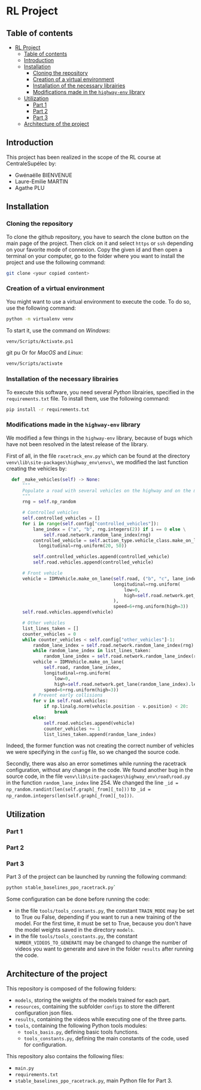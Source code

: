 # RL Project

## Table of contents

- [RL Project](#rl-project)
  - [Table of contents](#table-of-contents)
  - [Introduction](#introduction)
  - [Installation](#installation)
    - [Cloning the repository](#cloning-the-repository)
    - [Creation of a virtual environment](#creation-of-a-virtual-environment)
    - [Installation of the necessary librairies](#installation-of-the-necessary-librairies)
    - [Modifications made in the `highway-env` library](#modifications-made-in-the-highway-env-library)
  - [Utilization](#utilization)
    - [Part 1](#part-1)
    - [Part 2](#part-2)
    - [Part 3](#part-3)
  - [Architecture of the project](#architecture-of-the-project)

## Introduction

This project has been realized in the scope of the RL course at CentraleSupélec by:
- Gwénaëlle BIENVENUE
- Laure-Emilie MARTIN
- Agathe PLU

## Installation

### Cloning the repository

To clone the github repository, you have to search the clone button on the main page of the project. Then click on it and select `https` or `ssh` depending on your favorite mode of connexion. Copy the given id and then open a terminal on your computer, go to the folder where you want to install the project and use the following command:

```bash
git clone <your copied content>
```

### Creation of a virtual environment

You might want to use a virtual environment to execute the code. To do so, use the following command:

```bash
python -m virtualenv venv
```

To start it, use the command on *Windows*:

```bash
venv/Scripts/Activate.ps1
```
git pu
Or for *MacOS* and *Linux*:

```bash
venv/Scripts/activate
```

### Installation of the necessary librairies

To execute this software, you need several *Python* librairies, specified in the `requirements.txt` file. To install them, use the following command:

```bash
pip install -r requirements.txt
```

### Modifications made in the `highway-env` library

We modified a few things in the `highway-env` library, because of bugs which have not been resolved in the latest release of the library.

First of all, in the file `racetrack_env.py` which can be found at the directory `venv\lib\site-packages\highway_env\envs\`, we modified the last function creating the vehicles by:

```python
  def _make_vehicles(self) -> None:
      """
      Populate a road with several vehicles on the highway and on the merging lane, as well as an ego-vehicle.
      """
      rng = self.np_random

      # Controlled vehicles
      self.controlled_vehicles = []
      for i in range(self.config["controlled_vehicles"]):
          lane_index = ("a", "b", rng.integers(2)) if i == 0 else \
              self.road.network.random_lane_index(rng)
          controlled_vehicle = self.action_type.vehicle_class.make_on_lane(self.road, lane_index, speed=None,
            longitudinal=rng.uniform(20, 50))

          self.controlled_vehicles.append(controlled_vehicle)
          self.road.vehicles.append(controlled_vehicle)

      # Front vehicle
      vehicle = IDMVehicle.make_on_lane(self.road, ("b", "c", lane_index[-1]),
                                        longitudinal=rng.uniform(
                                            low=0,
                                            high=self.road.network.get_lane(("b", "c", 0)).length
                                        ),
                                        speed=6+rng.uniform(high=3))
      self.road.vehicles.append(vehicle)

      # Other vehicles
      list_lines_taken = []
      counter_vehicles = 0
      while counter_vehicles < self.config["other_vehicles"]-1:
          random_lane_index = self.road.network.random_lane_index(rng)
          while random_lane_index in list_lines_taken:
              random_lane_index = self.road.network.random_lane_index(rng)
          vehicle = IDMVehicle.make_on_lane(
              self.road, random_lane_index,
              longitudinal=rng.uniform(
                  low=0,
                  high=self.road.network.get_lane(random_lane_index).length),
              speed=6+rng.uniform(high=3))
          # Prevent early collisions
          for v in self.road.vehicles:
              if np.linalg.norm(vehicle.position - v.position) < 20:
                  break
          else:
              self.road.vehicles.append(vehicle)
              counter_vehicles += 1
              list_lines_taken.append(random_lane_index)
```
Indeed, the former function was not creating the correct number of vehicles we were specifying in the `config` file, so we changed the source code.

Secondly, there was also an error sometimes while running the racetrack configuration, without any change in the code. We found another bug in the source code, in the file `venv\lib\site-packages\highway_env\road\road.py` in the function `random_lane_index` line 254. We changed the line `_id = np_random.randint(len(self.graph[_from][_to]))` to `_id = np_random.integers(len(self.graph[_from][_to]))`.

## Utilization

### Part 1

### Part 2

### Part 3

Part 3 of the project can be launched by running the following command:
```bash
python stable_baselines_ppo_racetrack.py`
```

Some configuration can be done before running the code:
- in the file `tools/tools_constants.py`, the constant `TRAIN_MODE` may be set to True ou False, depending if you want to run a new training of the model. For the first time, it must be set to True, because you don't have the model weights saved in the directory `models`.
- in the file `tools/tools_constants.py`, the constant `NUMBER_VIDEOS_TO_GENERATE` may be changed to change the number of videos you want to generate and save in the folder `results` after running the code.

## Architecture of the project

This repository is composed of the following folders:
- `models`, storing the weights of the models trained for each part.
- `resources`, containing the subfolder `configs` to store the different configuration json files.
- `results`, containing the videos while executing one of the three parts.
- `tools`, containing the following Python tools modules:
  - `tools_basis.py`, defining basic tools functions.
  - `tools_constants.py`, defining the main constants of the code, used for configuration.

This repository also contains the following files:
- `main.py`
- `requirements.txt`
- `stable_baselines_ppo_racetrack.py`, main Python file for Part 3.

